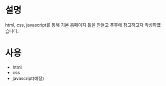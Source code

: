 # 설명
html, css, javascript를 통해 기본 홈페이지 틀을 만들고 추후에 참고하고자 작성하였습니다.

# 사용
* html
* css
* javascript(예정)

